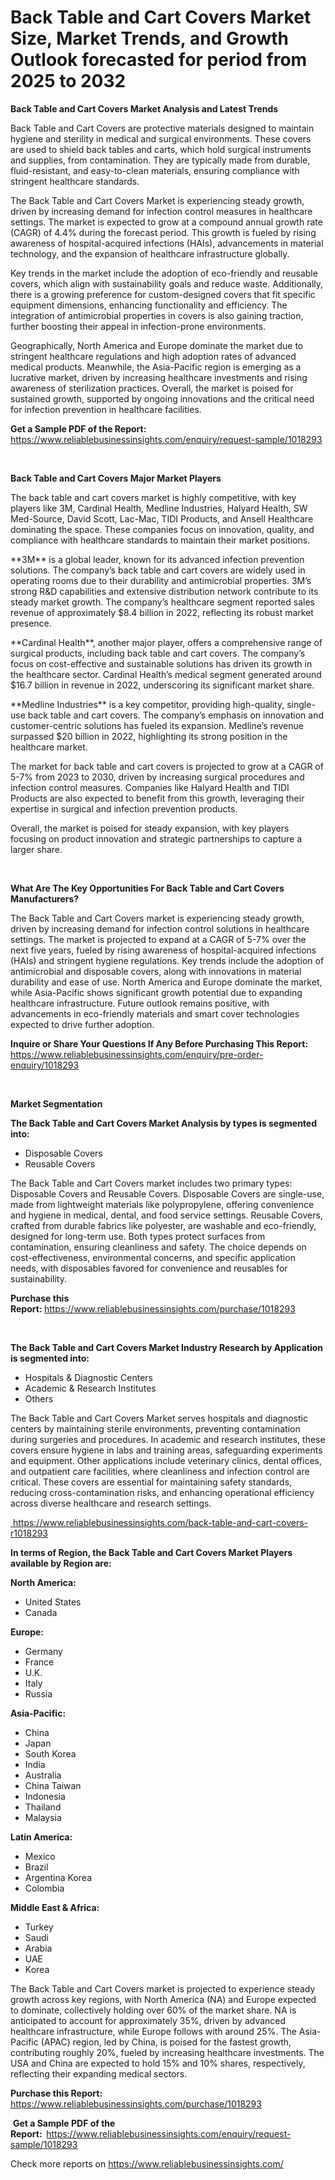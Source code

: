 <p><h1>Back Table and Cart Covers Market Size, Market Trends, and Growth Outlook forecasted for period from 2025 to 2032</h1></p><p><strong>Back Table and Cart Covers Market Analysis and Latest Trends</strong></p>
<p><p>Back Table and Cart Covers are protective materials designed to maintain hygiene and sterility in medical and surgical environments. These covers are used to shield back tables and carts, which hold surgical instruments and supplies, from contamination. They are typically made from durable, fluid-resistant, and easy-to-clean materials, ensuring compliance with stringent healthcare standards.</p><p>The Back Table and Cart Covers Market is experiencing steady growth, driven by increasing demand for infection control measures in healthcare settings. The market is expected to grow at a compound annual growth rate (CAGR) of 4.4% during the forecast period. This growth is fueled by rising awareness of hospital-acquired infections (HAIs), advancements in material technology, and the expansion of healthcare infrastructure globally.</p><p>Key trends in the market include the adoption of eco-friendly and reusable covers, which align with sustainability goals and reduce waste. Additionally, there is a growing preference for custom-designed covers that fit specific equipment dimensions, enhancing functionality and efficiency. The integration of antimicrobial properties in covers is also gaining traction, further boosting their appeal in infection-prone environments.</p><p>Geographically, North America and Europe dominate the market due to stringent healthcare regulations and high adoption rates of advanced medical products. Meanwhile, the Asia-Pacific region is emerging as a lucrative market, driven by increasing healthcare investments and rising awareness of sterilization practices. Overall, the market is poised for sustained growth, supported by ongoing innovations and the critical need for infection prevention in healthcare facilities.</p></p>
<p><strong>Get a Sample PDF of the Report:&nbsp;</strong> <a href="https://www.reliablebusinessinsights.com/enquiry/request-sample/1018293?utm_campaign=62&utm_medium=2&utm_source=Github&utm_content=ia&utm_term=26012025&utm_id=back-table-and-cart-covers">https://www.reliablebusinessinsights.com/enquiry/request-sample/1018293</a></p>
<p>&nbsp;</p>
<p><strong>Back Table and Cart Covers Major Market Players</strong></p>
<p><p>The back table and cart covers market is highly competitive, with key players like 3M, Cardinal Health, Medline Industries, Halyard Health, SW Med-Source, David Scott, Lac-Mac, TIDI Products, and Ansell Healthcare dominating the space. These companies focus on innovation, quality, and compliance with healthcare standards to maintain their market positions.</p><p>**3M** is a global leader, known for its advanced infection prevention solutions. The company’s back table and cart covers are widely used in operating rooms due to their durability and antimicrobial properties. 3M’s strong R&D capabilities and extensive distribution network contribute to its steady market growth. The company’s healthcare segment reported sales revenue of approximately $8.4 billion in 2022, reflecting its robust market presence.</p><p>**Cardinal Health**, another major player, offers a comprehensive range of surgical products, including back table and cart covers. The company’s focus on cost-effective and sustainable solutions has driven its growth in the healthcare sector. Cardinal Health’s medical segment generated around $16.7 billion in revenue in 2022, underscoring its significant market share.</p><p>**Medline Industries** is a key competitor, providing high-quality, single-use back table and cart covers. The company’s emphasis on innovation and customer-centric solutions has fueled its expansion. Medline’s revenue surpassed $20 billion in 2022, highlighting its strong position in the healthcare market.</p><p>The market for back table and cart covers is projected to grow at a CAGR of 5-7% from 2023 to 2030, driven by increasing surgical procedures and infection control measures. Companies like Halyard Health and TIDI Products are also expected to benefit from this growth, leveraging their expertise in surgical and infection prevention products.</p><p>Overall, the market is poised for steady expansion, with key players focusing on product innovation and strategic partnerships to capture a larger share.</p></p>
<p>&nbsp;</p>
<p><strong>What Are The Key Opportunities For Back Table and Cart Covers Manufacturers?</strong></p>
<p><p>The Back Table and Cart Covers market is experiencing steady growth, driven by increasing demand for infection control solutions in healthcare settings. The market is projected to expand at a CAGR of 5-7% over the next five years, fueled by rising awareness of hospital-acquired infections (HAIs) and stringent hygiene regulations. Key trends include the adoption of antimicrobial and disposable covers, along with innovations in material durability and ease of use. North America and Europe dominate the market, while Asia-Pacific shows significant growth potential due to expanding healthcare infrastructure. Future outlook remains positive, with advancements in eco-friendly materials and smart cover technologies expected to drive further adoption.</p></p>
<p><strong>Inquire or Share Your Questions If Any Before Purchasing This Report:</strong> <a href="https://www.reliablebusinessinsights.com/enquiry/pre-order-enquiry/1018293?utm_campaign=62&utm_medium=2&utm_source=Github&utm_content=ia&utm_term=26012025&utm_id=back-table-and-cart-covers">https://www.reliablebusinessinsights.com/enquiry/pre-order-enquiry/1018293</a></p>
<p>&nbsp;</p>
<p><strong>Market Segmentation</strong></p>
<p><strong>The Back Table and Cart Covers Market Analysis by types is segmented into:</strong></p>
<p><ul><li>Disposable Covers</li><li>Reusable Covers</li></ul></p>
<p><p>The Back Table and Cart Covers market includes two primary types: Disposable Covers and Reusable Covers. Disposable Covers are single-use, made from lightweight materials like polypropylene, offering convenience and hygiene in medical, dental, and food service settings. Reusable Covers, crafted from durable fabrics like polyester, are washable and eco-friendly, designed for long-term use. Both types protect surfaces from contamination, ensuring cleanliness and safety. The choice depends on cost-effectiveness, environmental concerns, and specific application needs, with disposables favored for convenience and reusables for sustainability.</p></p>
<p><strong>Purchase this Report:&nbsp;</strong><a href="https://www.reliablebusinessinsights.com/purchase/1018293?utm_campaign=62&utm_medium=2&utm_source=Github&utm_content=ia&utm_term=26012025&utm_id=back-table-and-cart-covers">https://www.reliablebusinessinsights.com/purchase/1018293</a></p>
<p>&nbsp;</p>
<p><strong>The Back Table and Cart Covers Market Industry Research by Application is segmented into:</strong></p>
<p><ul><li>Hospitals & Diagnostic Centers</li><li>Academic & Research Institutes</li><li>Others</li></ul></p>
<p><p>The Back Table and Cart Covers Market serves hospitals and diagnostic centers by maintaining sterile environments, preventing contamination during surgeries and procedures. In academic and research institutes, these covers ensure hygiene in labs and training areas, safeguarding experiments and equipment. Other applications include veterinary clinics, dental offices, and outpatient care facilities, where cleanliness and infection control are critical. These covers are essential for maintaining safety standards, reducing cross-contamination risks, and enhancing operational efficiency across diverse healthcare and research settings.</p></p>
<p><a href="https://www.reliablebusinessinsights.com/back-table-and-cart-covers-r1018293?utm_campaign=62&utm_medium=2&utm_source=Github&utm_content=ia&utm_term=26012025&utm_id=back-table-and-cart-covers">&nbsp;https://www.reliablebusinessinsights.com/back-table-and-cart-covers-r1018293</a></p>
<p><strong>In terms of Region, the Back Table and Cart Covers Market Players available by Region are:</strong></p>
<p>
    <p> <strong> North America: </strong>
        <ul>
            <li>United States</li>
            <li>Canada</li>
        </ul>
        </p> 
    <p> <strong> Europe: </strong>
        <ul>
            <li>Germany</li>
            <li>France</li>
            <li>U.K.</li>
            <li>Italy</li>
            <li>Russia</li>
        </ul>
        </p> 
    <p> <strong> Asia-Pacific: </strong>
        <ul>
            <li>China</li>
            <li>Japan</li>
            <li>South Korea</li>
            <li>India</li>
            <li>Australia</li>
            <li>China Taiwan</li>
            <li>Indonesia</li>
            <li>Thailand</li>
            <li>Malaysia</li>
        </ul>
        </p> 
    <p> <strong> Latin America: </strong>
        <ul>
            <li>Mexico</li>
            <li>Brazil</li>
            <li>Argentina Korea</li>
            <li>Colombia</li>
        </ul>
        </p> 
    <p> <strong> Middle East & Africa: </strong>
        <ul>
            <li>Turkey</li>
            <li>Saudi</li>
            <li>Arabia</li>
            <li>UAE</li>
            <li>Korea</li>
        </ul>
    </p>
    </p>
<p><p>The Back Table and Cart Covers market is projected to experience steady growth across key regions, with North America (NA) and Europe expected to dominate, collectively holding over 60% of the market share. NA is anticipated to account for approximately 35%, driven by advanced healthcare infrastructure, while Europe follows with around 25%. The Asia-Pacific (APAC) region, led by China, is poised for the fastest growth, contributing roughly 20%, fueled by increasing healthcare investments. The USA and China are expected to hold 15% and 10% shares, respectively, reflecting their expanding medical sectors.</p></p>
<p><strong>Purchase this Report: </strong><a href="https://www.reliablebusinessinsights.com/purchase/1018293?utm_campaign=62&utm_medium=2&utm_source=Github&utm_content=ia&utm_term=26012025&utm_id=back-table-and-cart-covers">https://www.reliablebusinessinsights.com/purchase/1018293</a></p>
<p>&nbsp;<strong>Get a Sample PDF of the Report:&nbsp;&nbsp;</strong><a href="https://www.reliablebusinessinsights.com/enquiry/request-sample/1018293?utm_campaign=62&utm_medium=2&utm_source=Github&utm_content=ia&utm_term=26012025&utm_id=back-table-and-cart-covers">https://www.reliablebusinessinsights.com/enquiry/request-sample/1018293</a></p>
<p><strong></strong></p>
<p>Check more reports on <a href="https://www.reliablebusinessinsights.com/?utm_campaign=62&utm_medium=2&utm_source=Github&utm_content=ia&utm_term=26012025&utm_id=back-table-and-cart-covers">https://www.reliablebusinessinsights.com/</a></p>